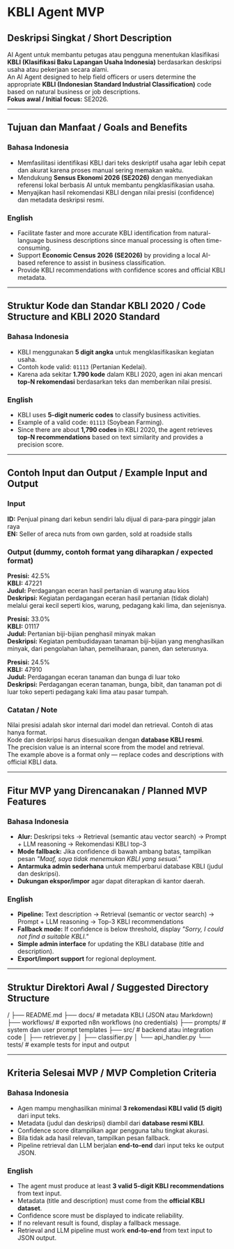 # KBLI Agent MVP

## Deskripsi Singkat / Short Description
AI Agent untuk membantu petugas atau pengguna menentukan klasifikasi **KBLI (Klasifikasi Baku Lapangan Usaha Indonesia)** berdasarkan deskripsi usaha atau pekerjaan secara alami.  
An AI Agent designed to help field officers or users determine the appropriate **KBLI (Indonesian Standard Industrial Classification)** code based on natural business or job descriptions.  
**Fokus awal / Initial focus:** SE2026.

---

## Tujuan dan Manfaat / Goals and Benefits

### Bahasa Indonesia
- Memfasilitasi identifikasi KBLI dari teks deskriptif usaha agar lebih cepat dan akurat karena proses manual sering memakan waktu.  
- Mendukung **Sensus Ekonomi 2026 (SE2026)** dengan menyediakan referensi lokal berbasis AI untuk membantu pengklasifikasian usaha.  
- Menyajikan hasil rekomendasi KBLI dengan nilai presisi (confidence) dan metadata deskripsi resmi.

### English
- Facilitate faster and more accurate KBLI identification from natural-language business descriptions since manual processing is often time-consuming.  
- Support **Economic Census 2026 (SE2026)** by providing a local AI-based reference to assist in business classification.  
- Provide KBLI recommendations with confidence scores and official KBLI metadata.

---

## Struktur Kode dan Standar KBLI 2020 / Code Structure and KBLI 2020 Standard

### Bahasa Indonesia
- KBLI menggunakan **5 digit angka** untuk mengklasifikasikan kegiatan usaha.  
- Contoh kode valid: `01113` (Pertanian Kedelai).  
- Karena ada sekitar **1.790 kode** dalam KBLI 2020, agen ini akan mencari **top-N rekomendasi** berdasarkan teks dan memberikan nilai presisi.

### English
- KBLI uses **5-digit numeric codes** to classify business activities.  
- Example of a valid code: `01113` (Soybean Farming).  
- Since there are about **1,790 codes** in KBLI 2020, the agent retrieves **top-N recommendations** based on text similarity and provides a precision score.

---

## Contoh Input dan Output / Example Input and Output

### Input
**ID:** Penjual pinang dari kebun sendiri lalu dijual di para-para pinggir jalan raya  
**EN:** Seller of areca nuts from own garden, sold at roadside stalls

### Output (dummy, contoh format yang diharapkan / expected format)

**Presisi:** 42.5%  
**KBLI:** 47221  
**Judul:** Perdagangan eceran hasil pertanian di warung atau kios  
**Deskripsi:** Kegiatan perdagangan eceran hasil pertanian (tidak diolah) melalui gerai kecil seperti kios, warung, pedagang kaki lima, dan sejenisnya.

**Presisi:** 33.0%  
**KBLI:** 01117  
**Judul:** Pertanian biji-bijian penghasil minyak makan  
**Deskripsi:** Kegiatan pembudidayaan tanaman biji-bijian yang menghasilkan minyak, dari pengolahan lahan, pemeliharaan, panen, dan seterusnya.

**Presisi:** 24.5%  
**KBLI:** 47910  
**Judul:** Perdagangan eceran tanaman dan bunga di luar toko  
**Deskripsi:** Perdagangan eceran tanaman, bunga, bibit, dan tanaman pot di luar toko seperti pedagang kaki lima atau pasar tumpah.

### Catatan / Note
Nilai presisi adalah skor internal dari model dan retrieval. Contoh di atas hanya format.  
Kode dan deskripsi harus disesuaikan dengan **database KBLI resmi**.  
The precision value is an internal score from the model and retrieval.  
The example above is a format only — replace codes and descriptions with official KBLI data.

---

## Fitur MVP yang Direncanakan / Planned MVP Features

### Bahasa Indonesia
- **Alur:** Deskripsi teks → Retrieval (semantic atau vector search) → Prompt + LLM reasoning → Rekomendasi KBLI top-3  
- **Mode fallback:** Jika confidence di bawah ambang batas, tampilkan pesan *"Maaf, saya tidak menemukan KBLI yang sesuai."*  
- **Antarmuka admin sederhana** untuk memperbarui database KBLI (judul dan deskripsi).  
- **Dukungan ekspor/impor** agar dapat diterapkan di kantor daerah.

### English
- **Pipeline:** Text description → Retrieval (semantic or vector search) → Prompt + LLM reasoning → Top-3 KBLI recommendations  
- **Fallback mode:** If confidence is below threshold, display *"Sorry, I could not find a suitable KBLI."*  
- **Simple admin interface** for updating the KBLI database (title and description).  
- **Export/import support** for regional deployment.

---

## Struktur Direktori Awal / Suggested Directory Structure
/
├── README.md
├── docs/ # metadata KBLI (JSON atau Markdown)
├── workflows/ # exported n8n workflows (no credentials)
├── prompts/ # system dan user prompt templates
├── src/ # backend atau integration code
│ ├── retriever.py
│ ├── classifier.py
│ └── api_handler.py
└── tests/ # example tests for input and output

---

## Kriteria Selesai MVP / MVP Completion Criteria

### Bahasa Indonesia
- Agen mampu menghasilkan minimal **3 rekomendasi KBLI valid (5 digit)** dari input teks.  
- Metadata (judul dan deskripsi) diambil dari **database resmi KBLI**.  
- Confidence score ditampilkan agar pengguna tahu tingkat akurasi.  
- Bila tidak ada hasil relevan, tampilkan pesan fallback.  
- Pipeline retrieval dan LLM berjalan **end-to-end** dari input teks ke output JSON.

### English
- The agent must produce at least **3 valid 5-digit KBLI recommendations** from text input.  
- Metadata (title and description) must come from the **official KBLI dataset**.  
- Confidence score must be displayed to indicate reliability.  
- If no relevant result is found, display a fallback message.  
- Retrieval and LLM pipeline must work **end-to-end** from text input to JSON output.

